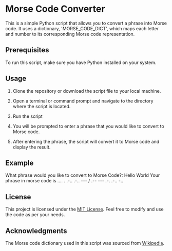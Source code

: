 # Morse Code Converter

This is a simple Python script that allows you to convert a phrase into Morse code. It uses a dictionary, 'MORSE_CODE_DICT', 
which maps each letter and number to its corresponding Morse code representation.

## Prerequisites

To run this script, make sure you have Python installed on your system.

## Usage

1. Clone the repository or download the script file to your local machine.

2. Open a terminal or command prompt and navigate to the directory where the script is located.

3. Run the script

4. You will be prompted to enter a phrase that you would like to convert to Morse code.

5. After entering the phrase, the script will convert it to Morse code and display the result.

## Example

What phrase would you like to convert to Morse Code?: Hello World
Your phrase in morse code is .... . .-.. .-.. --- / .-- --- .-. .-.. -..

## License

This project is licensed under the [MIT License](LICENSE). Feel free to modify and use the code as per your needs.

## Acknowledgments

The Morse code dictionary used in this script was sourced from [Wikipedia](https://en.wikipedia.org/wiki/Morse_code).
